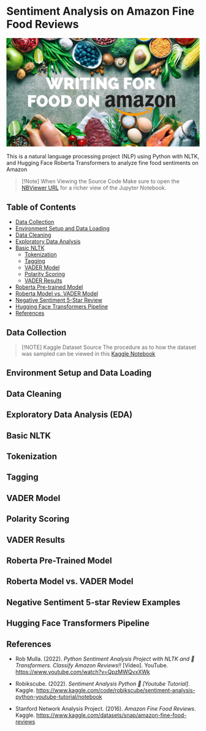 # Sentiment Analysis on Amazon Fine Food Reviews

![README banner](./images/writing_for_food_on_amazon.jpg)

This is a natural language processing project (NLP) using Python with NLTK, and Hugging Face Roberta Transformers to analyze fine food sentiments on Amazon

> [!Note] When Viewing the Source Code
> Make sure to open the [NBViewer URL](https://nbviewer.org/github/jpsam07/sentiment-analysis-on-amazon-fine-food-reviews/blob/c5309a2e86b7e084eb5f5eacc4e45aa6d2717922/sentiment_analysis_on_food_reviews.ipynb) for a richer view of the Jupyter Notebook.





## Table of Contents

- [Data Collection](#data-collection)
- [Environment Setup and Data Loading](#environment-setup-and-data-loading)
- [Data Cleaning](#data-cleaning)
- [Exploratory Data Analysis](#exploratory-data-analysis)
- [Basic NLTK](#basic-nltk)
	- [Tokenization](#tokenization)
	- [Tagging](#tagging)
	- [VADER Model](#vader-model)
	- [Polarity Scoring](#polarity-scoring)
	- [VADER Results](#vader-results)
- [Roberta Pre-trained Model](#roberta-pre-trained-model)
- [Roberta Model vs. VADER Model](#roberta-model-vs-vader-model)
- [Negative Sentiment 5-Star Review](#negative-sentiment-5-star-review)
- [Hugging Face Transformers Pipeline](#hugging-face-transformers-pipeline)
- [References](#references)

## Data Collection



> [!NOTE] Kaggle Dataset Source
> The procedure as to how the dataset was sampled can be viewed in this [Kaggle Notebook](https://www.kaggle.com/code/joaquinsamson/preparing-data-for-sentiment-analysis)

## Environment Setup and Data Loading

## Data Cleaning

## Exploratory Data Analysis (EDA)

## Basic NLTK

## Tokenization

## Tagging

## VADER Model

## Polarity Scoring

## VADER Results

## Roberta Pre-Trained Model

## Roberta Model vs. VADER Model

## Negative Sentiment 5-star Review Examples

## Hugging Face Transformers Pipeline

## References

- Rob Mulla. (2022). _Python Sentiment Analysis Project with NLTK and 🤗 Transformers. Classify Amazon Reviews!!_ [Video]. YouTube. https://www.youtube.com/watch?v=QpzMWQvxXWk

- Robikscube. (2022). _Sentiment Analysis Python 🤗 [Youtube Tutorial]_. Kaggle. https://www.kaggle.com/code/robikscube/sentiment-analysis-python-youtube-tutorial/notebook

- Stanford Network Analysis Project. (2016). _Amazon Fine Food Reviews_. Kaggle. https://www.kaggle.com/datasets/snap/amazon-fine-food-reviews